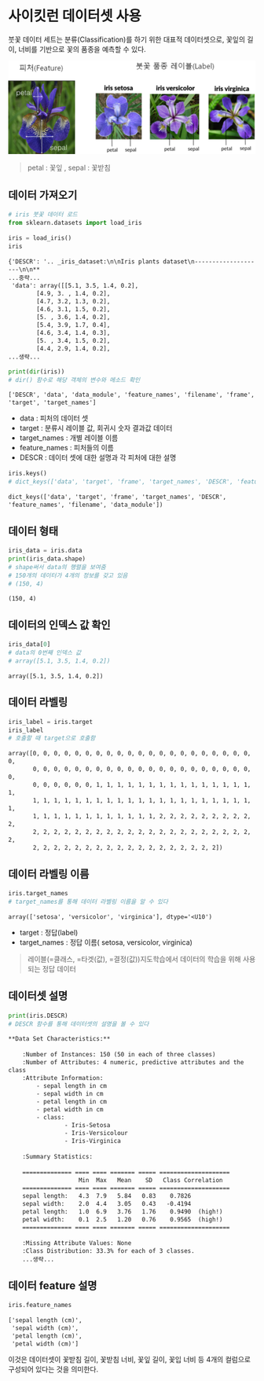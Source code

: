 # 사이킷런 데이터셋 사용

붓꽃 데이터 세트는 분류(Classification)를 하기 위한 대표적 데이터셋으로, 꽃잎의 길이, 너비를 기반으로 꽃의 품종을 예측할 수 있다.

![](../.gitbook/assets/sklearn/sklearn01.png)



> petal : 꽃잎  ,   sepal : 꽃받침    


## 데이터 가져오기

```python 
# iris 붓꽃 데이터 로드
from sklearn.datasets import load_iris
```
```python 
iris = load_iris()
iris
```
```
{'DESCR': '.. _iris_dataset:\n\nIris plants dataset\n--------------------\n\n**
...중략...
 'data': array([[5.1, 3.5, 1.4, 0.2],
        [4.9, 3. , 1.4, 0.2],
        [4.7, 3.2, 1.3, 0.2],
        [4.6, 3.1, 1.5, 0.2],
        [5. , 3.6, 1.4, 0.2],
        [5.4, 3.9, 1.7, 0.4],
        [4.6, 3.4, 1.4, 0.3],
        [5. , 3.4, 1.5, 0.2],
        [4.4, 2.9, 1.4, 0.2],
...생략...
```        


```python 
print(dir(iris))
# dir() 함수로 해당 객체의 변수와 메소드 확인
```
```
['DESCR', 'data', 'data_module', 'feature_names', 'filename', 'frame', 'target', 'target_names']
```

* data : 피처의 데이터 셋
* target : 분류시 레이블 값, 회귀시 숫자 결과값 데이터
* target_names : 개별 레이블 이름 
* feature_names : 피처들의 이름 
* DESCR : 데이터 셋에 대한 설명과 각 피처에 대한 설명 

```python
iris.keys()
# dict_keys(['data', 'target', 'frame', 'target_names', 'DESCR', 'feature_names', 'filename', 'data_module'])
```
```
dict_keys(['data', 'target', 'frame', 'target_names', 'DESCR', 'feature_names', 'filename', 'data_module'])
```

## 데이터 형태

```python
iris_data = iris.data
print(iris_data.shape) 
# shape써서 data의 행렬을 보여줌
# 150개의 데이터가 4개의 정보를 갖고 있음
# (150, 4)
```
```
(150, 4)
```


## 데이터의 인덱스 값 확인
```python
iris_data[0]
# data의 0번째 인덱스 값
# array([5.1, 3.5, 1.4, 0.2])
```
```
array([5.1, 3.5, 1.4, 0.2])
```

## 데이터 라벨링
```python 
iris_label = iris.target
iris_label
# 호출할 때 target으로 호출함
```
```
array([0, 0, 0, 0, 0, 0, 0, 0, 0, 0, 0, 0, 0, 0, 0, 0, 0, 0, 0, 0, 0, 0,
       0, 0, 0, 0, 0, 0, 0, 0, 0, 0, 0, 0, 0, 0, 0, 0, 0, 0, 0, 0, 0, 0,
       0, 0, 0, 0, 0, 0, 1, 1, 1, 1, 1, 1, 1, 1, 1, 1, 1, 1, 1, 1, 1, 1,
       1, 1, 1, 1, 1, 1, 1, 1, 1, 1, 1, 1, 1, 1, 1, 1, 1, 1, 1, 1, 1, 1,
       1, 1, 1, 1, 1, 1, 1, 1, 1, 1, 1, 1, 2, 2, 2, 2, 2, 2, 2, 2, 2, 2,
       2, 2, 2, 2, 2, 2, 2, 2, 2, 2, 2, 2, 2, 2, 2, 2, 2, 2, 2, 2, 2, 2,
       2, 2, 2, 2, 2, 2, 2, 2, 2, 2, 2, 2, 2, 2, 2, 2, 2, 2])
```

## 데이터 라벨링 이름

```python 
iris.target_names 
# target_names를 통해 데이터 라벨링 이름을 알 수 있다
```
```
array(['setosa', 'versicolor', 'virginica'], dtype='<U10')
```

* target : 정답(label)
* target_names : 정답 이름( setosa, versicolor, virginica)


> 레이블(=클래스, =타겟(값), =결정(값))지도학습에서 데이터의 학습을 위해 사용되는 정답 데이터


## 데이터셋 설명

```python
print(iris.DESCR)
# DESCR 함수를 통해 데이터셋의 설명을 볼 수 있다
```
```
**Data Set Characteristics:**

    :Number of Instances: 150 (50 in each of three classes)
    :Number of Attributes: 4 numeric, predictive attributes and the class
    :Attribute Information:
        - sepal length in cm
        - sepal width in cm
        - petal length in cm
        - petal width in cm
        - class:
                - Iris-Setosa
                - Iris-Versicolour
                - Iris-Virginica
                
    :Summary Statistics:

    ============== ==== ==== ======= ===== ====================
                    Min  Max   Mean    SD   Class Correlation
    ============== ==== ==== ======= ===== ====================
    sepal length:   4.3  7.9   5.84   0.83    0.7826
    sepal width:    2.0  4.4   3.05   0.43   -0.4194
    petal length:   1.0  6.9   3.76   1.76    0.9490  (high!)
    petal width:    0.1  2.5   1.20   0.76    0.9565  (high!)
    ============== ==== ==== ======= ===== ====================

    :Missing Attribute Values: None
    :Class Distribution: 33.3% for each of 3 classes.
    ...생략...
```




## 데이터 feature 설명
```python
iris.feature_names
```
```
['sepal length (cm)',
 'sepal width (cm)',
 'petal length (cm)',
 'petal width (cm)']
```
이것은 데이터셋이 꽃받침 길이, 꽃받침 너비, 꽃잎 길이, 꽃입 너비 등 4개의 컬럼으로 구성되어 있다는 것을 의미한다.


